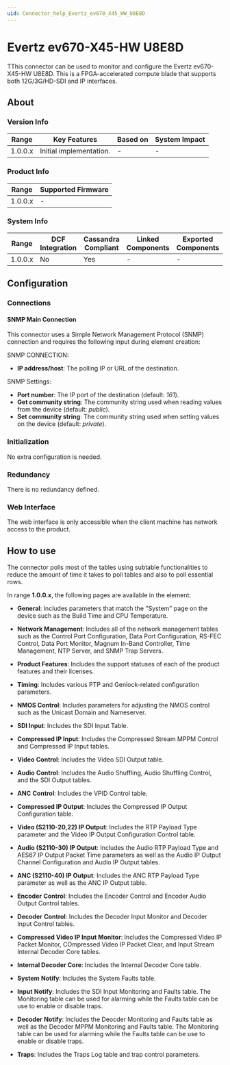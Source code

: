 ```yaml
---
uid: Connector_help_Evertz_ev670_X45_HW_U8E8D
---
```


# Evertz ev670-X45-HW U8E8D

TThis connector can be used to monitor and configure the Evertz ev670-X45-HW U8E8D. This is a FPGA-accelerated compute blade that supports both 12G/3G/HD-SDI and IP interfaces.

## About

### Version Info

| **Range**            | **Key Features**               | **Based on** | **System Impact**                                                                                              |
|----------------------|--------------------------------|--------------|----------------------------------------------------------------------------------------------------------------|
| 1.0.0.x              | Initial implementation.        | -            | -                                                                                                              |

### Product Info

| Range     | Supported Firmware     |
|-----------|------------------------|
| 1.0.0.x   | -                      |

### System Info

| Range     | DCF Integration     | Cassandra Compliant     | Linked Components     | Exported Components     |
|-----------|---------------------|-------------------------|-----------------------|-------------------------|
| 1.0.0.x   | No                  | Yes                     | -                     | -                       |

## Configuration

### Connections

#### SNMP Main Connection

This connector uses a Simple Network Management Protocol (SNMP) connection and requires the following input during element creation:

SNMP CONNECTION:

- **IP address/host**: The polling IP or URL of the destination.

SNMP Settings:

- **Port number**: The IP port of the destination (default: *161*).
- **Get community string**: The community string used when reading values from the device (default: *public*).
- **Set community string**: The community string used when setting values on the device (default: *private*).

### Initialization

No extra configuration is needed.

### Redundancy

There is no redundancy defined.

### Web Interface

The web interface is only accessible when the client machine has network access to the product.

## How to use

The connector polls most of the tables using subtable functionalities to reduce the amount of time it takes to poll tables and also to poll essential rows.

In range **1.0.0.x**, the following pages are available in the element:

- **General**: Includes parameters that match the "System" page on the device such as the Build Time and CPU Temperature.
- **Network Management**: Includes all of the network management tables such as the Control Port Configuration, Data Port Configuration, RS-FEC Control, Data Port Monitor, Magnum In-Band Controller, Time Management, NTP Server, and SNMP Trap Servers.
- **Product Features**: Includes the support statuses of each of the product features and their licenses.
- **Timing**: Includes various PTP and Genlock-related configuration parameters.
- **NMOS Control**: Includes parameters for adjusting the NMOS control such as the Unicast Domain and Nameserver.
  
- **SDI Input**: Includes the SDI Input Table.
- **Compressed IP Input**: Includes the Compressed Stream MPPM Control and Compressed IP Input tables.

- **Video** **Control**: Includes the Video SDI Output table.
- **Audio** **Control**: Includes the Audio Shuffling, Audio Shuffling Control, and the SDI Output tables.
- **ANC** **Control**: Includes the VPID Control table.
- **Compressed IP Output**: Includes the Compressed IP Output Configuration table.
- **Video (S2110-20,22) IP Output**: Includes the RTP Payload Type parameter and the Video IP Output Configuration Control table.
- **Audio (S2110-30) IP Output**: Includes the Audio RTP Payload Type and AES67 IP Output Packet Time parameters as well as the Audio IP Output Channel Configuration and Audio IP Output tables.
- **ANC (S2110-40) IP Output**: Includes the ANC RTP Payload Type parameter as well as the ANC IP Output table.

- **Encoder** **Control**: Includes the Encoder Control and Encoder Audio Output Control tables.
- **Decoder** **Control**: Includes the Decoder Input Monitor and Decoder Input Control tables.

- **Compressed Video IP Input Monitor**: Includes the Compressed Video IP Packet Monitor, COmpressed Video IP Packet Clear, and Input Stream Internal Decoder Core tables.
- **Internal Decoder Core**: Includes the Internal Decoder Core table.

- **System** **Notify**: Includes the System Faults table.
- **Input** **Notify**: Includes the SDI Input Monitoring and Faults table. The Monitoring table can be used for alarming while the Faults table can be use to enable or disable traps.
- **Decoder** **Notify**: Includes the Deocder Monitoring and Faults table as well as the Decoder MPPM Monitoring and Faults table. The Monitoring table can be used for alarming while the Faults table can be use to enable or disable traps.
- **Traps**: Includes the Traps Log table and trap control parameters.



